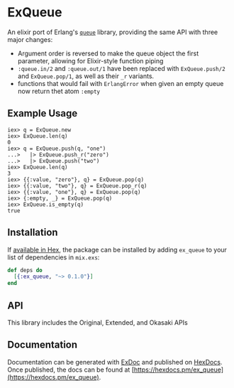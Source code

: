 # ExQueue

An elixir port of Erlang's [`queue`](http://erlang.org/doc/man/queue.html)
library, providing the same API with three major changes:

* Argument order is reversed to make the queue object the first parameter,
  allowing for Elixir-style function piping
* `:queue.in/2` and `:queue.out/1` have been replaced with `ExQueue.push/2`
  and `ExQueue.pop/1`, as well as their `_r` variants.
* functions that would fail with `ErlangError` when given an empty queue
  now return thet atom `:empty`

## Example Usage

    iex> q = ExQueue.new
    iex> ExQueue.len(q)
    0
    iex> q = ExQueue.push(q, "one")
    ...>   |> ExQueue.push_r("zero")
    ...>   |> ExQueue.push("two")
    iex> ExQueue.len(q)
    3
    iex> {{:value, "zero"}, q} = ExQueue.pop(q)
    iex> {{:value, "two"}, q} = ExQueue.pop_r(q)
    iex> {{:value, "one"}, q} = ExQueue.pop(q)
    iex> {:empty, _} = ExQueue.pop(q)
    iex> ExQueue.is_empty(q)
    true


## Installation

If [available in Hex](https://hex.pm/docs/publish), the package can be installed
by adding `ex_queue` to your list of dependencies in `mix.exs`:

```elixir
def deps do
  [{:ex_queue, "~> 0.1.0"}]
end
```

## API

This library includes the Original, Extended, and Okasaki APIs

## Documentation

Documentation can be generated with [ExDoc](https://github.com/elixir-lang/ex_doc)
and published on [HexDocs](https://hexdocs.pm). Once published, the docs can
be found at [https://hexdocs.pm/ex_queue](https://hexdocs.pm/ex_queue).


